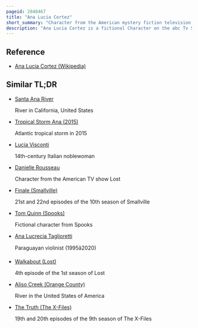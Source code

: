 ```yaml
---
pageid: 2848467
title: "Ana Lucia Cortez"
short_summary: "Character from the American mystery fiction television series Lost"
description: "Ana Lucia Cortez is a fictional Character on the abc Tv Series lost Play by Michelle Rodriguez. Ana Lucia made her first Appearance as a Guest in the first Season Finale and became Part of the main Cast for Season two. After oceanic Flight 815 Splits in Mid-Air the Tail Section and Fuselage Collide on opposite Sides of a mysterious Island. Ana Lucia becomes Leader of the Tail Section. Flashbacks in her two centric Episodes, 'Collision' and 'two for the Road', show her Life as a Police Officer before the Crash."
---
```


## Reference

- [Ana Lucia Cortez (Wikipedia)](https://en.wikipedia.org/?curid=2848467)

## Similar TL;DR

- [Santa Ana River](/tldr/en/santa-ana-river)

  River in California, United States

- [Tropical Storm Ana (2015)](/tldr/en/tropical-storm-ana-2015)

  Atlantic tropical storm in 2015

- [Lucia Visconti](/tldr/en/lucia-visconti)

  14th-century Italian noblewoman

- [Danielle Rousseau](/tldr/en/danielle-rousseau)

  Character from the American TV show Lost

- [Finale (Smallville)](/tldr/en/finale-smallville)

  21st and 22nd episodes of the 10th season of Smallville

- [Tom Quinn (Spooks)](/tldr/en/tom-quinn-spooks)

  Fictional character from Spooks

- [Ana Lucrecia Taglioretti](/tldr/en/ana-lucrecia-taglioretti)

  Paraguayan violinist (1995â2020)

- [Walkabout (Lost)](/tldr/en/walkabout-lost)

  4th episode of the 1st season of Lost

- [Aliso Creek (Orange County)](/tldr/en/aliso-creek-orange-county)

  River in the United States of America

- [The Truth (The X-Files)](/tldr/en/the-truth-the-x-files)

  19th and 20th episodes of the 9th season of The X-Files
